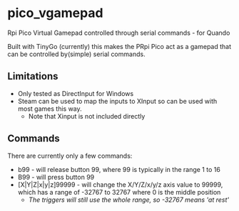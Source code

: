 # pico_vgamepad
Rpi Pico Virtual Gamepad controlled through serial commands - for Quando

Built with TinyGo (currently) this makes the PRpi Pico act as a gamepad that can be controlled by(simple) serial commands.

## Limitations

- Only tested as DirectInput for Windows
- Steam can be used to map the inputs to XInput so can be used with most games this way.
  - Note that Xinput is not included directly

## Commands

There are currently only a few commands:

- b99 - will release button 99, where 99 is typically in the range 1 to 16
- B99 - will press button 99
- [X|Y|Z|x|y|z]99999 - will change the X/Y/Z/x/y/z axis value to 99999, which has a range of -32767 to 32767 where 0 is the middle position
  - _The triggers will still use the whole range, so -32767 means 'at rest'_

